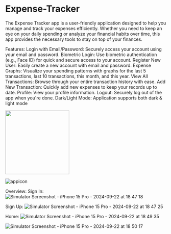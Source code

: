 # Expense-Tracker
The Expense Tracker app is a user-friendly application designed to help you manage and track your expenses efficiently. Whether you need to keep an eye on your daily spending or analyze your financial habits over time, this app provides the necessary tools to stay on top of your finances.

Features:
Login with Email/Password: Securely access your account using your email and password.
Biometric Login: Use biometric authentication (e.g., Face ID) for quick and secure access to your account.
Register New User: Easily create a new account with email and password.
Expense Graphs: Visualize your spending patterns with graphs for the last 5 transactions, last 10 transactions, this month, and this year.
View All Transactions: Browse through your entire transaction history with ease.
Add New Transaction: Quickly add new expenses to keep your records up to date.
Profile: View your profile information.
Logout: Securely log out of the app when you're done.
Dark/Light Mode: Application supports both dark & light mode

<img src="https://github.com/user-attachments/assets/bb093327-7122-4513-a708-b1c861a82f57" width="200" />

![appicon](https://github.com/user-attachments/assets/bb093327-7122-4513-a708-b1c861a82f57)

Overview: 
Sign In:
![Simulator Screenshot - iPhone 15 Pro - 2024-09-22 at 18 47 18](https://github.com/user-attachments/assets/390d79a2-0978-4def-8f68-e495633175d4)

Sign Up:
![Simulator Screenshot - iPhone 15 Pro - 2024-09-22 at 18 47 25](https://github.com/user-attachments/assets/3b4408f5-7599-46d0-acf9-c0592181d22b)

Home:
![Simulator Screenshot - iPhone 15 Pro - 2024-09-22 at 18 49 35](https://github.com/user-attachments/assets/7977a3b7-9964-4ad1-a29a-247d3dbb4495)


![Simulator Screenshot - iPhone 15 Pro - 2024-09-22 at 18 50 17](https://github.com/user-attachments/assets/b0314c67-c720-4d04-9cad-be6fa7667ea8)
